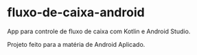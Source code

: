 # fluxo-de-caixa-android

App para controle de fluxo de caixa com Kotlin e Android Studio.

Projeto feito para a matéria de Android Aplicado.
